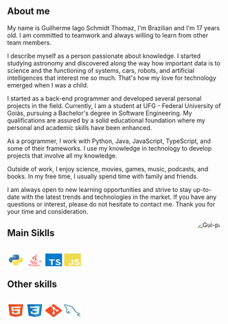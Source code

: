 <!-- <img width=100% src="https://capsule-render.vercel.app/api?type=waving&color=00bfbf&height=120&section=header"/> -->

<!-- <div align="center">  
  <img width="49%" height="195px" src="https://github-readme-stats.vercel.app/api?username=dufyz&show_icons=true&count_private=true&hide_border=true&title_color=00bfbf&icon_color=00bfbf&text_color=c9d1d9&bg_color=0d1117" alt="Guilerme I. Schmidt Thomaz github stats" /> 
  <img width="41%" height="195px" src="https://github-readme-stats.vercel.app/api/top-langs/?username=dufyz&layout=compact&hide_border=true&title_color=00bfbf&text_color=00bfbf&bg_color=0d1117" />
</div> -->

## About me

My name is Guilherme Iago Schmidt Thomaz, I'm Brazilian and I'm 17 years old. I am committed to teamwork and always willing to learn from other team members.

I describe myself as a person passionate about knowledge. I started studying astronomy and discovered along the way how important data is to science and the functioning of systems, cars, robots, and artificial intelligences that interest me so much. That's how my love for technology emerged when I was a child.

I started as a back-end programmer and developed several personal projects in the field. Currently, I am a student at UFG - Federal University of Goiás, pursuing a Bachelor's degree in Software Engineering. My qualifications are assured by a solid educational foundation where my personal and academic skills have been enhanced.

As a programmer, I work with Python, Java, JavaScript, TypeScript, and some of their frameworks. I use my knowledge in technology to develop projects that involve all my knowledge.

Outside of work, I enjoy science, movies, games, music, podcasts, and books. In my free time, I usually spend time with family and friends.

I am always open to new learning opportunities and strive to stay up-to-date with the latest trends and technologies in the market. If you have any questions or interest, please do not hesitate to contact me. Thank you for your time and consideration.


  <img align="right" alt="Gui-pic" height="150" style="border-radius:50px;" src="https://static-cdn.jtvnw.net/jtv_user_pictures/bfcb2acf-93e0-4fc3-8d99-cf89fe7195bd-profile_image-300x300.png">
  
## Main Siklls

<div style="display: inline_block"><br>
  <img align="center" alt="Gui-Python" height="30" width="40" src="https://raw.githubusercontent.com/devicons/devicon/master/icons/python/python-original.svg">
  <img align="center" alt="Gui-Java" height="30" width="40" src="https://raw.githubusercontent.com/devicons/devicon/master/icons/java/java-plain.svg">
  <img align="center" alt="Gui-Ts" height="30" width="40" src="https://raw.githubusercontent.com/devicons/devicon/master/icons/typescript/typescript-plain.svg">
  <img align="center" alt="Gui-Js" height="30" width="40" src="https://raw.githubusercontent.com/devicons/devicon/master/icons/javascript/javascript-plain.svg">
</div>

## Other skills

<div style="display: inline_block"><br>
<!--   <img align="center" alt="Gui-NodeJs" height="30" width="40" src="https://raw.githubusercontent.com/devicons/devicon/1119b9f84c0290e0f0b38982099a2bd027a48bf1/icons/nodejs/nodejs-original.svg"> -->
<!--   <img align="center" alt="Gui-Django" height="30" width="40" src="https://raw.githubusercontent.com/devicons/devicon/1119b9f84c0290e0f0b38982099a2bd027a48bf1/icons/django/django-plain.svg"> -->
<!--     <img align="center" alt="Gui-React" height="30" width="40" src="https://raw.githubusercontent.com/devicons/devicon/master/icons/react/react-original.svg"> -->
  <img align="center" alt="Gui-HTML" height="30" width="40" src="https://raw.githubusercontent.com/devicons/devicon/master/icons/html5/html5-original.svg">
  <img align="center" alt="Gui-CSS" height="30" width="40" src="https://raw.githubusercontent.com/devicons/devicon/master/icons/css3/css3-original.svg">
  <img align="center" alt="Gui-Git" height="30" width="40" src="https://raw.githubusercontent.com/devicons/devicon/master/icons/git/git-original.svg">
  <img align="center" alt="Gui-MySql" height="30" width="40" src="https://raw.githubusercontent.com/devicons/devicon/master/icons/mysql/mysql-original.svg">
</div>
  
<!-- ## REACH ME
 
<div style="display: flex; justify-content: space-between;"> 
  <a href="https://www.instagram.com/schmidt_iago/" target="_blank"><img height="40" width="40" src="https://cdn-icons-png.flaticon.com/512/174/174855.png" target="_blank"></a>
  <a href = "mailto:dev.schmidt.iago@gmail.com"><img height="40" width="40" src="https://cdn-icons-png.flaticon.com/512/732/732200.png" target="_blank"></a>
  <a href="https://www.linkedin.com/in/schmidt-iago-thomaz/" target="_blank"><img height="40" width="40" src="https://cdn-icons-png.flaticon.com/512/3536/3536505.png" target="_blank"></a> 
  <a href="https://linktr.ee/Dufyz" target="_blank"><img height="40" width="40" src="https://img.icons8.com/color/256/linktree.png" target="_blank"></a> 
  
</div> -->

<!-- <img width=100% src="https://capsule-render.vercel.app/api?type=waving&color=00bfbf&height=120&section=footer"/> -->
